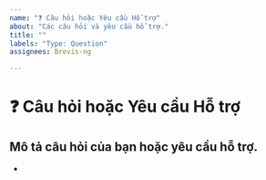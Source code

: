 ```yaml
---
name: "❓ Câu hỏi hoặc Yêu cầu Hỗ trợ"
about: "Các câu hỏi và yêu cầu hỗ trợ."
title: ""
labels: "Type: Question"
assignees: Brevis-ng

---
```


# **❓ Câu hỏi hoặc Yêu cầu Hỗ trợ**

## **Mô tả câu hỏi của bạn hoặc yêu cầu hỗ trợ.**
<!-- Mô tả rõ ràng và ngắn gọn về những gì bạn muốn giải đáp. -->

*
